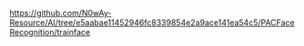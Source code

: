 https://github.com/N0wAy-Resource/AI/tree/e5aabae11452946fc8339854e2a9ace141ea54c5/PACFaceRecognition/trainface
